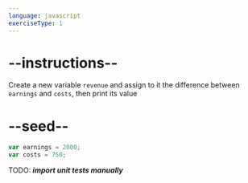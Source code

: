 ```yaml
---
language: javascript
exerciseType: 1
---
```


# --instructions--

Create a new variable `revenue` and assign to it the difference between `earnings` and `costs`, then print its value

# --seed--

```javascript
var earnings = 2000;
var costs = 750;
```

TODO: ___import unit tests manually___
